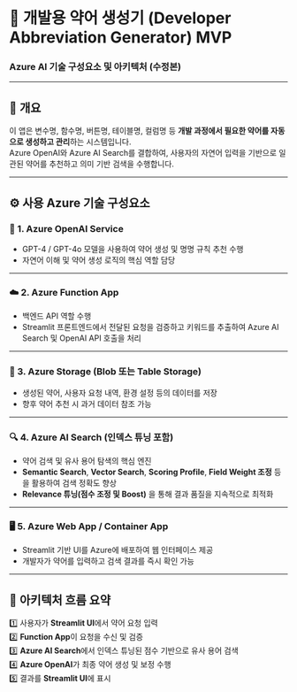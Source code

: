 # 🧩 개발용 약어 생성기 (Developer Abbreviation Generator) MVP  
### Azure AI 기술 구성요소 및 아키텍처 (수정본)

---

## 🔹 개요  
이 앱은 변수명, 함수명, 버튼명, 테이블명, 컬럼명 등 **개발 과정에서 필요한 약어를 자동으로 생성하고 관리**하는 시스템입니다.  
Azure OpenAI와 Azure AI Search를 결합하여, 사용자의 자연어 입력을 기반으로 일관된 약어를 추천하고 의미 기반 검색을 수행합니다.

---

## ⚙️ 사용 Azure 기술 구성요소

### 🧠 1. **Azure OpenAI Service**
- GPT-4 / GPT-4o 모델을 사용하여 약어 생성 및 명명 규칙 추천 수행  
- 자연어 이해 및 약어 생성 로직의 핵심 역할 담당  

---

### ☁️ 2. **Azure Function App**
- 백엔드 API 역할 수행  
- Streamlit 프론트엔드에서 전달된 요청을 검증하고 키워드를 추출하여 Azure AI Search 및 OpenAI API 호출을 처리  

---


### 📄 3. **Azure Storage (Blob 또는 Table Storage)**
- 생성된 약어, 사용자 요청 내역, 환경 설정 등의 데이터를 저장  
- 향후 약어 추천 시 과거 데이터 참조 가능  

---

### 🔍 4. **Azure AI Search (인덱스 튜닝 포함)**
- 약어 검색 및 유사 용어 탐색의 핵심 엔진  
- **Semantic Search**, **Vector Search**, **Scoring Profile**, **Field Weight 조정** 등을 활용하여 검색 정확도 향상  
- **Relevance 튜닝(점수 조정 및 Boost)** 을 통해 결과 품질을 지속적으로 최적화  

---

### 🖥️ 5. **Azure Web App / Container App**
- Streamlit 기반 UI를 Azure에 배포하여 웹 인터페이스 제공  
- 개발자가 약어를 입력하고 검색 결과를 즉시 확인 가능  

---

## 🔁 아키텍처 흐름 요약

1️⃣ 사용자가 **Streamlit UI**에서 약어 요청 입력  
2️⃣ **Function App**이 요청을 수신 및 검증  
3️⃣ **Azure AI Search**에서 인덱스 튜닝된 점수 기반으로 유사 용어 검색  
4️⃣ **Azure OpenAI**가 최종 약어 생성 및 보정 수행  
5️⃣ 결과를 **Streamlit UI**에 표시
